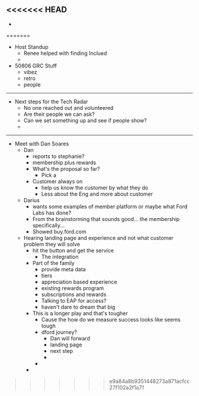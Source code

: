 <<<<<<< HEAD
-
-
=======
- Host Standup
	- Renee helped with finding Inclued
	-
- 50806 GRC Stuff
	- vibez
	- retro
	- people
- ---
- Next steps for the Tech Radar
	- No one reached out and volunteered
	- Are their people we can ask?
	- Can we set something up and see if people show?
	-
- ---
- Meet with Dan Soares
	- Dan
		- reports to stephanie?
		- membership plus rewards
		- What's the proposal so far?
			- Pick a
		- Customer always on
			- help us know the customer by what they do
			- Less about the Eng and more about customer
	- Darius
		- wants some examples of member platform or maybe what Ford Labs has done?
		- From the brainstorming that sounds good... the membership specifically...
		- Showed buy.ford.com
	- Hearing landing page and experience and not what customer problem they will solve
		- hit the button and get the service
			- The integration
		- Part of the family
			- provide meta data
			- tiers
			- appreciation based experience
			- existing rewards program
			- subscriptions and rewards
			- Talking to EAP for access?
			- haven't dare to dream that big
		- This is a longer play and that's tougher
			- Cause the how do we measure success looks like seems tough
			- dford journey?
				- Dan will forward
				- landing page
				- next step
				-
			-
		-
>>>>>>> e9a84a8b9351448273a871acfcc27f102a2f1a71
